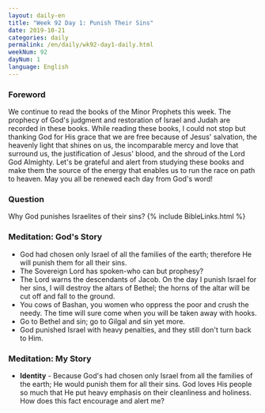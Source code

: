 ```yaml
---
layout: daily-en
title: "Week 92 Day 1: Punish Their Sins"
date: 2019-10-21 
categories: daily
permalink: /en/daily/wk92-day1-daily.html
weekNum: 92
dayNum: 1
language: English
---
```

### Foreword     
We continue to read the books of the Minor Prophets this week. The prophecy of God's judgment and restoration of Israel and Judah are recorded in these books. While reading these books, I could not stop but thanking God for His grace that we are free because of Jesus' salvation, the heavenly light that shines on us, the incomparable mercy and love that surround us, the justification of Jesus' blood, and the shroud of the Lord God Almighty. Let's be grateful and alert from studying these books and make them the source of the energy that enables us to run the race on path to heaven.
May you all be renewed each day from God's word!

### Question     
Why God punishes Israelites of their sins?
{% include BibleLinks.html %} 

### Meditation: God's Story   
+ God had chosen only Israel of all the families of the earth; therefore He will punish them for all their sins. 
+ The Sovereign Lord has spoken-who can but prophesy? 
+ The Lord warns the descendants of Jacob. On the day I punish Israel for her sins, I will destroy the altars of Bethel; the horns of the altar will be cut off and fall to the ground. 
+ You cows of Bashan, you women who oppress the poor and crush the needy. The time will sure come when you will be taken away with hooks. 
+ Go to Bethel and sin; go to Gilgal and sin yet more. 
+ God punished Israel with heavy penalties, and they still don't turn back to Him. 

### Meditation: My Story   
+ **Identity** - Because God's had chosen only Israel from all the families of the earth; He would punish them for all their sins. God loves His people so much that He put heavy emphasis on their cleanliness and holiness. How does this fact encourage and alert me? 

